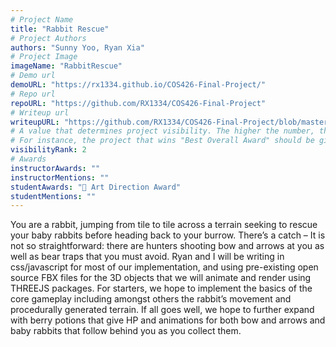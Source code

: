 ```yaml
---
# Project Name
title: "Rabbit Rescue"
# Project Authors
authors: "Sunny Yoo, Ryan Xia"
# Project Image
imageName: "RabbitRescue"
# Demo url
demoURL: "https://rx1334.github.io/COS426-Final-Project/"
# Repo url
repoURL: "https://github.com/RX1334/COS426-Final-Project"
# Writeup url
writeupURL: "https://github.com/RX1334/COS426-Final-Project/blob/master/Final%20Report.pdf"
# A value that determines project visibility. The higher the number, the closer it will appear to the top
# For instance, the project that wins "Best Overall Award" should be given the highest visibilityRank
visibilityRank: 2
# Awards
instructorAwards: ""
instructorMentions: ""
studentAwards: "🎨 Art Direction Award"
studentMentions: ""
---
```

You are a rabbit, jumping from tile to tile across a terrain seeking to rescue your baby rabbits before heading back to your burrow. There’s a catch – It is not so straightforward: there are hunters shooting bow and arrows at you as well as bear traps that you must avoid. Ryan and I will be writing in css/javascript for most of our implementation, and using pre-existing open source FBX files for the 3D objects that we will animate and render using THREEJS packages. For starters, we hope to implement the basics of the core gameplay including amongst others the rabbit’s movement and procedurally generated terrain. If all goes well, we hope to further expand with berry potions that give HP and animations for both bow and arrows and baby rabbits that follow behind you as you collect them.
